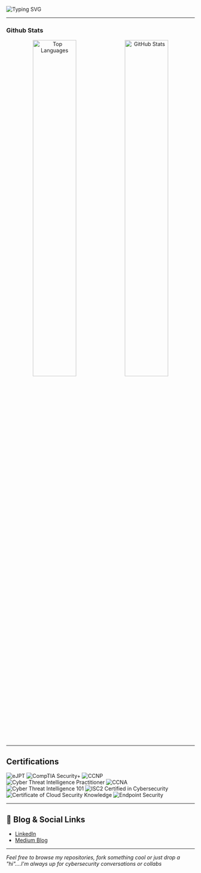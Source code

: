 <p>
  <img src="https://readme-typing-svg.herokuapp.com?font=Fira+Code&size=24&pause=1000&color=00FF00&center=true&vCenter=true&width=1000&height=180&lines=👋Hi+there%2C+I'm+RachaelK;Offensive+security%2C+Red+Teamer+in+training;Computer+Technology%2C+developer%2C+creative+tech+designer;Breaking+things+ethically+so+others+don’t+do+it+maliciously;Learning+by+doing%2C+evolving+and+securing+the+future;Catch+me+in+the+lab" alt="Typing SVG" />
</p>


---
<!--
### Languages  
<p>
  <img src="https://cdn.jsdelivr.net/gh/devicons/devicon/icons/python/python-original.svg" height="40"/>
  <img src="https://cdn.jsdelivr.net/gh/devicons/devicon/icons/javascript/javascript-original.svg" height="40"/>
  <img src="https://cdn.jsdelivr.net/gh/devicons/devicon/icons/bash/bash-original.svg" height="40"/>
  <img src="https://cdn.jsdelivr.net/gh/devicons/devicon/icons/java/java-original.svg" height="40"/>
  <img src="https://cdn.jsdelivr.net/gh/devicons/devicon/icons/php/php-original.svg" height="40"/>
  <img src="https://cdn.jsdelivr.net/gh/devicons/devicon/icons/dart/dart-original.svg" height="40"/>
</p>

### Frameworks  
<p>
  <img src="https://cdn.jsdelivr.net/gh/devicons/devicon/icons/react/react-original.svg" height="40"/>
  <img src="https://cdn.jsdelivr.net/gh/devicons/devicon/icons/flutter/flutter-original.svg" height="40"/>
  <img src="https://cdn.jsdelivr.net/gh/devicons/devicon/icons/nodejs/nodejs-original.svg" height="40"/>
  <img src="https://img.shields.io/badge/Laravel-%23FF2D20.svg?style=flat-square&logo=laravel&logoColor=white" height="40"/>
</p>

### Security Tools  
![Wireshark](https://img.shields.io/badge/Wireshark-%238F0A25.svg?style=flat-square&logo=wireshark&logoColor=white)
![Metasploit](https://img.shields.io/badge/Metasploit-%23E64141.svg?style=flat-square&logo=metasploit&logoColor=white)
![Nmap](https://img.shields.io/badge/Nmap-%23FF5E00.svg?style=flat-square&logo=nmap&logoColor=white)
![Burp Suite](https://img.shields.io/badge/Burp_Suite-%23026B6B.svg?style=flat-square&logo=burp-suite&logoColor=white)
![Autopsy](https://img.shields.io/badge/Autopsy-%23292929.svg?style=flat-square&logo=autopsy&logoColor=white)
![FTK Imager](https://img.shields.io/badge/FTK_Imager-%23000000.svg?style=flat-square&logo=forensic-toolkit&logoColor=white)
![Maltego](https://img.shields.io/badge/Maltego-%23FF9A33.svg?style=flat-square&logo=maltego&logoColor=white)
![Volatility](https://img.shields.io/badge/Volatility-%23D83536.svg?style=flat-square&logo=volatility&logoColor=white)

### Cloud Platforms  
<p>
  <img src="https://cdn.jsdelivr.net/gh/devicons/devicon/icons/googlecloud/googlecloud-original.svg" height="40"/>
  <img src="https://cdn.jsdelivr.net/gh/devicons/devicon/icons/azure/azure-original.svg" height="40"/>
  <img src="https://cdn.jsdelivr.net/gh/devicons/devicon/icons/oracle/oracle-original.svg" height="40"/>
</p>

---
-->

### Github Stats 
<!--
<p align="center">
  <img src="https://github-readme-stats.vercel.app/api/top-langs/?username=RachaelKivuti&layout=compact&theme=tokyonight&langs_count=6&hide=css,html" width="48%" alt="Top Languages"/>
  <img src="https://github-readme-stats.vercel.app/api?username=RachaelKivuti&show_icons=true&theme=tokyonight&include_all_commits=true" width="48%" alt="GitHub Stats"/>
</p>
-->
<p align="center">
  <img src="https://github-readme-stats.vercel.app/api/top-langs/?username=RachaelKivuti&layout=compact&theme=tokyonight&langs_count=6&hide=css,html&v=2" width="48%" alt="Top Languages"/>
  <img src="https://github-readme-stats.vercel.app/api?username=RachaelKivuti&show_icons=true&theme=tokyonight&include_all_commits=true&v=2" width="48%" alt="GitHub Stats"/>
</p>

---

## Certifications

![eJPT](https://img.shields.io/badge/eJPT-%23000000.svg?style=flat-square&logo=eLearnSecurity&logoColor=white)
![CompTIA Security+](https://img.shields.io/badge/CompTIA_Security%2B-%23032D64.svg?style=flat-square&logo=compTIA&logoColor=white)
![CCNP](https://img.shields.io/badge/CCNP-%23007C92.svg?style=flat-square&logo=cisco&logoColor=white)
![Cyber Threat Intelligence Practitioner](https://img.shields.io/badge/Cyber_Threat_Intelligence_Practitioner-%23F7E03C.svg?style=flat-square&logo=arcX&logoColor=black)
![CCNA](https://img.shields.io/badge/CCNA-%230080C3.svg?style=flat-square&logo=cisco&logoColor=white)
![Cyber Threat Intelligence 101](https://img.shields.io/badge/Cyber_Threat_Intelligence_101-%23909E8E.svg?style=flat-square&logo=arcX&logoColor=white)
![ISC2 Certified in Cybersecurity](https://img.shields.io/badge/ISC2_Certified_in_Cybersecurity-%23603178.svg?style=flat-square&logo=isc2&logoColor=white)
![Certificate of Cloud Security Knowledge](https://img.shields.io/badge/Cloud_Security_Knowledge-%23A4C8A5.svg?style=flat-square&logo=cloudsecurityalliance&logoColor=white)
![Endpoint Security](https://img.shields.io/badge/Endpoint_Security-%2379B7D6.svg?style=flat-square&logo=cisco&logoColor=white)

---

## 🔗 Blog & Social Links

-  [LinkedIn](https://www.linkedin.com/in/rachael-kivuti-575056226/)
-  [Medium Blog](https://medium.com/@kivutingatha)

---

*Feel free to browse my repositories, fork something cool or just drop a "hi"....I'm always up for cybersecurity conversations or collabs*

